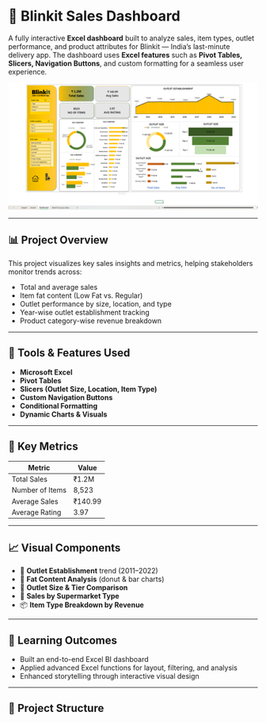 # 🛒 Blinkit Sales Dashboard

A fully interactive **Excel dashboard** built to analyze sales, item types, outlet performance, and product attributes for Blinkit — India’s last-minute delivery app. The dashboard uses **Excel features** such as **Pivot Tables, Slicers, Navigation Buttons**, and custom formatting for a seamless user experience.

![Blinkit Dashboard](Blinkit_dashboard.png) <!-- Replace with actual image path -->

---

## 📊 Project Overview

This project visualizes key sales insights and metrics, helping stakeholders monitor trends across:

- Total and average sales
- Item fat content (Low Fat vs. Regular)
- Outlet performance by size, location, and type
- Year-wise outlet establishment tracking
- Product category-wise revenue breakdown

---

## 🔧 Tools & Features Used

- **Microsoft Excel**
- **Pivot Tables**
- **Slicers (Outlet Size, Location, Item Type)**
- **Custom Navigation Buttons**
- **Conditional Formatting**
- **Dynamic Charts & Visuals**

---

## 📌 Key Metrics

| Metric              | Value        |
|---------------------|--------------|
| Total Sales         | ₹1.2M        |
| Number of Items     | 8,523        |
| Average Sales       | ₹140.99      |
| Average Rating      | 3.97         |

---

## 📈 Visual Components

- 📆 **Outlet Establishment** trend (2011–2022)
- 🧁 **Fat Content Analysis** (donut & bar charts)
- 🏬 **Outlet Size & Tier Comparison**
- 🛒 **Sales by Supermarket Type**
- 📦 **Item Type Breakdown by Revenue**

---

## 🧠 Learning Outcomes

- Built an end-to-end Excel BI dashboard
- Applied advanced Excel functions for layout, filtering, and analysis
- Enhanced storytelling through interactive visual design

---

## 📁 Project Structure

